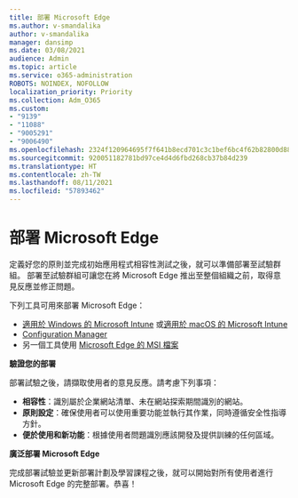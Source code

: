 ```yaml
---
title: 部署 Microsoft Edge
ms.author: v-smandalika
author: v-smandalika
manager: dansimp
ms.date: 03/08/2021
audience: Admin
ms.topic: article
ms.service: o365-administration
ROBOTS: NOINDEX, NOFOLLOW
localization_priority: Priority
ms.collection: Adm_O365
ms.custom:
- "9139"
- "11088"
- "9005291"
- "9006490"
ms.openlocfilehash: 2324f120964695f7f641b8ecd701c3c1bef6bc4f62b82800d88f79cc54b945d5
ms.sourcegitcommit: 920051182781bd97ce4d4d6fbd268cb37b84d239
ms.translationtype: HT
ms.contentlocale: zh-TW
ms.lasthandoff: 08/11/2021
ms.locfileid: "57893462"
---
```

# <a name="deploy-microsoft-edge"></a>部署 Microsoft Edge

定義好您的原則並完成初始應用程式相容性測試之後，就可以準備部署至試驗群組。 部署至試驗群組可讓您在將 Microsoft Edge 推出至整個組織之前，取得意見反應並修正問題。

下列工具可用來部署 Microsoft Edge：

- [適用於 Windows 的 Microsoft Intune](https://docs.microsoft.com/mem/intune/apps/apps-windows-edge) 或[適用於 macOS 的 Microsoft Intune](https://docs.microsoft.com/mem/intune/apps/apps-edge-macos)
- [Configuration Manager](https://docs.microsoft.com/DeployEdge/deploy-edge-with-configuration-manager)
- 另一個工具使用 [Microsoft Edge 的 MSI 檔案](https://www.microsoft.com/edge/business/download)

**驗證您的部署**

部署試驗之後，請擷取使用者的意見反應。請考慮下列事項：
- **相容性**：識別屬於企業網站清單、未在網站探索期間識別的網站。
- **原則設定**：確保使用者可以使用重要功能並執行其作業，同時遵循安全性指導方針。
- **便於使用和新功能**：根據使用者問題識別應該開發及提供訓練的任何區域。

**廣泛部署 Microsoft Edge**

完成部署試驗並更新部署計劃及學習課程之後，就可以開始對所有使用者進行 Microsoft Edge 的完整部署。恭喜！

